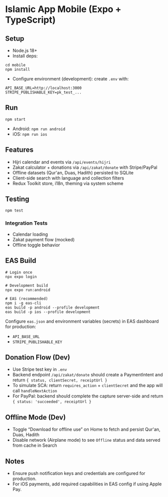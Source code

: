 # Islamic App Mobile (Expo + TypeScript)

## Setup

- Node.js 18+
- Install deps:

```
cd mobile
npm install
```

- Configure environment (development): create `.env` with:

```
API_BASE_URL=http://localhost:3000
STRIPE_PUBLISHABLE_KEY=pk_test_...
```

## Run

```
npm start
```

- Android: `npm run android`
- iOS: `npm run ios`

## Features

- Hijri calendar and events via `/api/events/hijri`
- Zakat calculator + donations via `/api/zakat/donate` with Stripe/PayPal
- Offline datasets (Qur'an, Duas, Hadith) persisted to SQLite
- Client-side search with language and collection filters
- Redux Toolkit store, i18n, theming via system scheme

## Testing

```
npm test
```

### Integration Tests
- Calendar loading
- Zakat payment flow (mocked)
- Offline toggle behavior

## EAS Build

```
# Login once
npx expo login

# Development build
npx expo run:android

# EAS (recommended)
npm i -g eas-cli
eas build -p android --profile development
eas build -p ios --profile development
```

Configure `eas.json` and environment variables (secrets) in EAS dashboard for production:
- `API_BASE_URL`
- `STRIPE_PUBLISHABLE_KEY`

## Donation Flow (Dev)

- Use Stripe test key in `.env`
- Backend endpoint `/api/zakat/donate` should create a PaymentIntent and return `{ status, clientSecret, receiptUrl }`
- To simulate SCA: return `requires_action` + `clientSecret` and the app will call `handleNextAction`
- For PayPal: backend should complete the capture server-side and return `{ status: 'succeeded', receiptUrl }`

## Offline Mode (Dev)

- Toggle “Download for offline use” on Home to fetch and persist Qur'an, Duas, Hadith
- Disable network (Airplane mode) to see `Offline` status and data served from cache in Search

## Notes

- Ensure push notification keys and credentials are configured for production.
- For iOS payments, add required capabilities in EAS config if using Apple Pay.